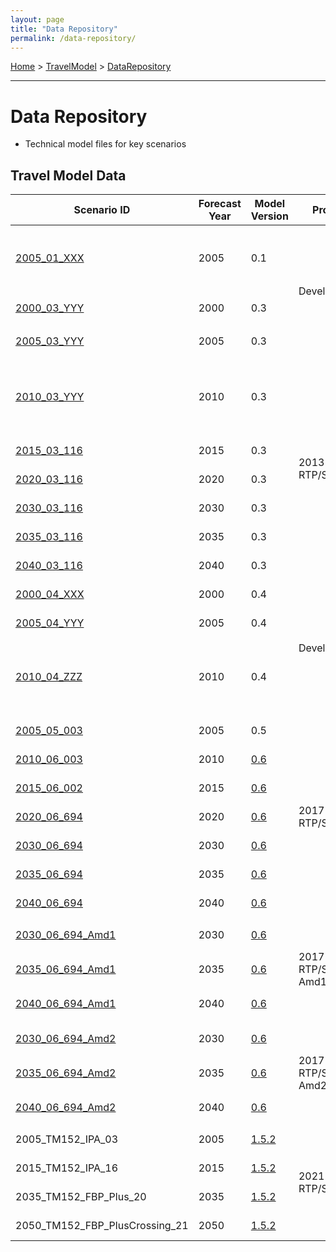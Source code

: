 ```yaml
---
layout: page
title: "Data Repository"
permalink: /data-repository/
---
```


[Home](https://github.com/BayAreaMetro/modeling-website/wiki) > [TravelModel](https://github.com/BayAreaMetro/modeling-website/wiki/TravelModel) > [DataRepository](http://data.mtc.ca.gov/data-repository/)

---

# Data Repository

* Technical model files for key scenarios

## Travel Model Data


<table>
  <thead>
    <tr>
      <th>Scenario ID</th>
      <th>Forecast Year</th>
      <th>Model Version</th>
      <th>Project</th>
      <th width="20%">Land Use</th>
      <th>Networks</th>
      <th>Sample</th>
      <th>Notes</th>
    </tr>
  </thead>
  <tbody>
    <tr>
      <!-- These links are broken -- delete -->
      <td> <a href="https://mtcdrive.box.com/v/tm1-2005_01_XXX">2005_01_XXX</a> </td>
      <td> 2005 </td>
      <td> 0.1 </td>
      <td rowspan=3> Development </td>
      <td rowspan=3> Projections 2009 </td>
      <td> Year 2006 </td>
      <td> 100 pct </td>
      <td> Second round of calibration and validation </td>
    </tr>
    <tr>
      <td> <a href="https://mtcdrive.box.com/v/tm1-2000_03_YYY">2000_03_YYY</a> </td>
      <td> 2000 </td>
      <td> 0.3 </td>
      <td> Year 2000 </td>
      <td> 100 pct </td>
      <td rowspan=2> Third round of calibration and validation </td>
    </tr>
    <tr>
      <td> <a href="https://mtcdrive.box.com/v/tm1-2005_03_YYY">2005_03_YYY</a> </td>
      <td> 2005 </td>
      <td> 0.3 </td>
      <td> Year 2006 </td>
      <td> 100 pct </td>
    </tr>
    <tr>
      <!-- 2013 RTP/SCS -->
      <td> <a href="https://mtcdrive.box.com/v/2010-03-YYY">2010_03_YYY</a> </td>
      <td> 2010 </td>
      <td> 0.3 </td>
      <td rowspan=6> 2013 RTP/SCS </td>
      <td> <a href="https://mtcdrive.box.com/s/5s2xevqdhhv41gj5is1o13wfhrogvfe9">2013 RTP/SCS "Focused Growth" scenario</a> </td>
      <td> Year 2010 </td>
      <td> 100 pct </td>
      <td> Land use data reflects 2010 census results </td>
    </tr>
    <tr>
      <td> <a href="https://mtcdrive.box.com/v/2015-03-116">2015_03_116</a> </td>
      <td> 2015 </td>
      <td> 0.3 </td>
      <td rowspan=5> <a href="https://github.com/BayAreaMetro/modeling-website/wiki/PlanBayArea">PlanBayArea</a> </td>
      <td> Year 2015 </td>
      <td> 50 pct </td>
      <td rowspan=5> Adopted 2013 RTP/SCS </td>
    </tr>
    <tr>
      <td> <a href="https://mtcdrive.box.com/v/2020-03-116">2020_03_116</a> </td>
      <td> 2020 </td>
      <td> 0.3 </td>
      <td> Year 2020 </td>
      <td> 50 pct </td>
    </tr>
    <tr>
      <td> <a href="https://mtcdrive.box.com/v/2030-03-116">2030_03_116</a> </td>
      <td> 2030 </td>
      <td> 0.3 </td>
      <td> Year 2030 </td>
      <td> 50 pct </td>
    </tr>
    <tr>
      <td> <a href="https://mtcdrive.box.com/v/2035-03-116">2035_03_116</a> </td>
      <td> 2035 </td>
      <td> 0.3 </td>
      <td> Year 2035 </td>
      <td> 50 pct </td>
    </tr>
    <tr>
      <td> <a href="https://mtcdrive.box.com/v/2040-03-116">2040_03_116</a> </td>
      <td> 2040 </td>
      <td> 0.3 </td>
      <td> Year 2040 </td>
      <td> 50 pct </td>
    </tr>
    <tr>
      <!-- v04 Development -->
      <td> <a href="https://mtcdrive.box.com/v/2000-04-XXX">2000_04_XXX</a> </td>
      <td> 2000 </td>
      <td> 0.4 </td>
      <td rowspan=3> Development </td>
      <td rowspan=2> Projections 2009 </td>
      <td> Year 2000 </td>
      <td> 100 pct </td>
      <td rowspan=3> <a href="http://data.mtc.ca.gov/wiki_pages/ComparisonAndValidationPresentationVersion04/" target="_blank" title="Comparison PPT">Comparison to Version 0.3</a> </td>
    </tr>
    <tr>
      <td> <a href="https://mtcdrive.box.com/v/2005-04-YYY">2005_04_YYY</a> </td>
      <td> 2005 </td>
      <td> 0.4 </td>
      <td> Year 2006 </td>
      <td> 100 pct </td>
    </tr>
    <tr>
      <td> <a href="https://mtcdrive.box.com/v/2010-04-ZZZ">2010_04_ZZZ</a> </td>
      <td> 2010 </td>
      <td> 0.4 </td>
      <td> <a href="http://mtcgis.mtc.ca.gov/foswiki/pub/Main/Documents/2012_01_05_RELEASE_Second_Round_Travel_Model_Technical_Summary.pdf" target="_blank" title="Second Round Scenario Analysis Results, RTP 2013"> 2013 RTP/SCS "Focused Growth" scenario</a> with age distribution correction </td>
      <td> Year 2010 </td>
      <td> 100 pct </td>
    </tr>
    <tr>
      <!-- 2017 RTP/SCS -->
      <td> <a href="https://mtcdrive.box.com/v/pba2040-2005-05-003">2005_05_003</a> </td>
      <td> 2005 </td>
      <td> 0.5 </td>
      <td rowspan=7> 2017 RTP/SCS </td>
      <td rowspan=13> <a href="https://github.com/BayAreaMetro/modeling-website/wiki/PlanBayArea2040">PlanBayArea2040</a> </td>
      <td> Year 2006 </td>
      <td> 100 pct </td>
      <td rowspan=7> Adopted 2017 RTP/SCS </td>
    </tr>
    <tr>
      <td> <a href="https://mtcdrive.box.com/v/pba2040-2010-06-003">2010_06_003</a> </td>
      <td> 2010 </td>
      <td> <a href="https://github.com/BayAreaMetro/modeling-website/wiki/TravelModelOneV06">0.6</a> </td>
      <td> Year 2010 </td>
      <td> 100 pct </td>
    </tr>
    <tr>
      <td> <a href="https://mtcdrive.box.com/v/pba2040-2015-06-002">2015_06_002</a> </td>
      <td> 2015 </td>
      <td> <a href="https://github.com/BayAreaMetro/modeling-website/wiki/TravelModelOneV06">0.6</a> </td>
      <td> Year 2015 </td>
      <td> 50 pct </td>
    </tr>
    <tr>
      <td> <a href="https://mtcdrive.box.com/v/pba2040-2020-06-694">2020_06_694</a> </td>
      <td> 2020 </td>
      <td> <a href="https://github.com/BayAreaMetro/modeling-website/wiki/TravelModelOneV06">0.6</a> </td>
      <td> Year 2020 </td>
      <td> 50 pct </td>
    </tr>
    <tr>
      <td> <a href="https://mtcdrive.box.com/v/pba2040-2030-06-694">2030_06_694</a> </td>
      <td> 2030 </td>
      <td> <a href="https://github.com/BayAreaMetro/modeling-website/wiki/TravelModelOneV06">0.6</a> </td>
      <td> Year 2030 </td>
      <td> 50 pct </td>
    </tr>
    <tr>
      <td> <a href="https://mtcdrive.box.com/v/pba2040-2035-06-694">2035_06_694</a> </td>
      <td> 2035 </td>
      <td> <a href="https://github.com/BayAreaMetro/modeling-website/wiki/TravelModelOneV06">0.6</a> </td>
      <td> Year 2035 </td>
      <td> 50 pct </td>
    </tr>
    <tr>
      <td> <a href="https://mtcdrive.box.com/v/pba2040-2040-06-694">2040_06_694</a> </td>
      <td> 2040 </td>
      <td> <a href="https://github.com/BayAreaMetro/modeling-website/wiki/TravelModelOneV06">0.6</a> </td>
      <td> Year 2040 </td>
      <td> 50 pct </td>
    </tr>
  <tr>
    <!-- 2017 RTP/SCS Amendment 1 -->
    <td> <a href="https://mtcdrive.box.com/v/pba2040-2030-06-694-Amd1">2030_06_694_Amd1</a> </td>
    <td> 2030 </td>
    <td> <a href="https://github.com/BayAreaMetro/modeling-website/wiki/TravelModelOneV06">0.6</a> </td>
    <td rowspan=3> 2017 RTP/SCS Amd1</td>
    <td> Year 2030 </td>
    <td> 50 pct </td>
    <td rowspan=3> <a href="https://mtc.ca.gov/sites/default/files/PBA%202040%20Amendment_SR-Draf%20Amendment.pdf">Amendment 1 to Plan Bay Area 2040 - Highway 101 Managed Lanes</a> </td>
  </tr>
  <tr>
    <td> <a href="https://mtcdrive.box.com/v/pba2040-2035-06-694-Amd1">2035_06_694_Amd1</a> </td>
    <td> 2035 </td>
    <td> <a href="https://github.com/BayAreaMetro/modeling-website/wiki/TravelModelOneV06">0.6</a> </td>
    <td> Year 2035 </td>
    <td> 50 pct </td>
  </tr>
  <tr>
    <td> <a href="https://mtcdrive.box.com/v/pba2040-2040-06-694-Amd1">2040_06_694_Amd1</a> </td>
    <td> 2040 </td>
    <td> <a href="https://github.com/BayAreaMetro/modeling-website/wiki/TravelModelOneV06">0.6</a> </td>
    <td> Year 2040 </td>
    <td> 50 pct </td>
  </tr>
  <tr>
    <!-- 2017 RTP/SCS Amendment 2 -->
    <td> <a href="https://mtcdrive.box.com/v/pba2040-2030-06-694-Amd2">2030_06_694_Amd2</a> </td>
    <td> 2030 </td>
    <td> <a href="https://github.com/BayAreaMetro/modeling-website/wiki/TravelModelOneV06">0.6</a> </td>
    <td rowspan=3> 2017 RTP/SCS Amd2</td>
    <td> Year 2030 </td>
    <td> 50 pct </td>
    <td rowspan=3> <a href="https://mtc.ca.gov/sites/default/files/Final%20PBA%202040%20Amendment_I-680%20Amendment.pdf">Amendment 2 to Plan Bay Area 2040 - I-680 Express Lanes Gap Closure</a> </td>
  </tr>
  <tr>
    <td> <a href="https://mtcdrive.box.com/v/pba2040-2035-06-694-Amd2">2035_06_694_Amd2</a> </td>
    <td> 2035 </td>
    <td> <a href="https://github.com/BayAreaMetro/modeling-website/wiki/TravelModelOneV06">0.6</a> </td>
    <td> Year 2035 </td>
    <td> 50 pct </td>
  </tr>
  <tr>
    <td> <a href="https://mtcdrive.box.com/v/pba2040-2040-06-694-Amd2">2040_06_694_Amd2</a> </td>
    <td> 2040 </td>
    <td> <a href="https://github.com/BayAreaMetro/modeling-website/wiki/TravelModelOneV06">0.6</a> </td>
    <td> Year 2040 </td>
    <td> 50 pct </td>
  </tr>
  <tr>
  <!-- 2021 RTP/SCS Final Blueprint -->
    <td> 2005_TM152_IPA_03 </td>
    <td> 2005 </td>
    <td> <a href="https://github.com/BayAreaMetro/modeling-website/wiki/TravelModel1.5">1.5.2</a> </td>
    <td rowspan=4> 2021 RTP/SCS </td>
    <td> </td>
    <td> Year 2005 </td>
    <td> 50 pct </td>
    <td rowspan=4> <i>Data not available yet; land use data undergoing review</i> </td>
  </tr>
  <tr>
    <td> 2015_TM152_IPA_16 </td>
    <td> 2015 </td>
    <td> <a href="https://github.com/BayAreaMetro/modeling-website/wiki/TravelModel1.5">1.5.2</a> </td>
    <td> <a href="https://github.com/BayAreaMetro/petrale/tree/master/applications/travel_model_lu_inputs/2015">Census via petrale</a> </td>
    <td> Year 2015 </td>
    <td> 50 pct </td>
  </tr>
  <tr>
    <td> 2035_TM152_FBP_Plus_20 </td>
    <td> 2035 </td>
    <td> <a href="https://github.com/BayAreaMetro/modeling-website/wiki/TravelModel1.5">1.5.2</a> </td>
    <td rowspan=2> <a href="https://mtcdrive.box.com/v/pba-2050-tazdata">Final Blueprint</a> </td>
    <td> Year 2035 </td>
    <td> 50 pct </td>
  </tr>
  <tr>
    <td> 2050_TM152_FBP_PlusCrossing_21 </td>
    <td> 2050 </td>
    <td> <a href="https://github.com/BayAreaMetro/modeling-website/wiki/TravelModel1.5">1.5.2</a> </td>
    <td> Year 2050 </td>
    <td> 50 pct </td>
  </tr>
  </tbody>
</table>
